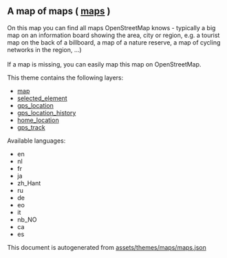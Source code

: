 

 A map of maps ( [maps](https://mapcomplete.osm.be/maps) ) 
-----------------------------------------------------------



On this map you can find all maps OpenStreetMap knows - typically a big map on an information board showing the area, city or region, e.g. a tourist map on the back of a billboard, a map of a nature reserve, a map of cycling networks in the region, ...) <br/><br/>If a map is missing, you can easily map this map on OpenStreetMap.

This theme contains the following layers:



  - [map](../Layers/map.md)
  - [selected_element](../Layers/selected_element.md)
  - [gps_location](../Layers/gps_location.md)
  - [gps_location_history](../Layers/gps_location_history.md)
  - [home_location](../Layers/home_location.md)
  - [gps_track](../Layers/gps_track.md)


Available languages:



  - en
  - nl
  - fr
  - ja
  - zh_Hant
  - ru
  - de
  - eo
  - it
  - nb_NO
  - ca
  - es
 

This document is autogenerated from [assets/themes/maps/maps.json](https://github.com/pietervdvn/MapComplete/blob/develop/assets/themes/maps/maps.json)